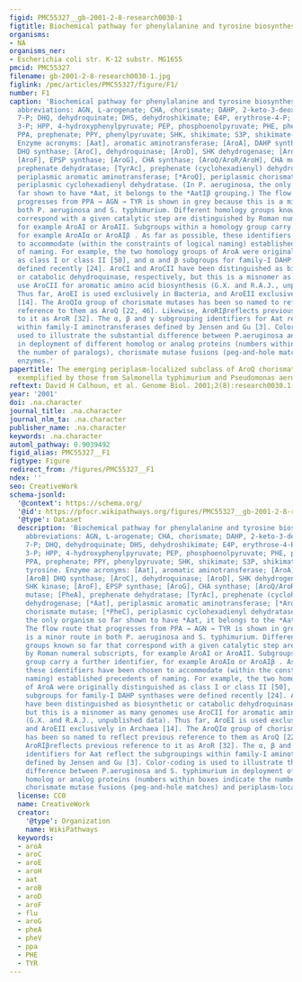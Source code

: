 ```yaml
---
figid: PMC55327__gb-2001-2-8-research0030-1
figtitle: Biochemical pathway for phenylalanine and tyrosine biosynthesis
organisms:
- NA
organisms_ner:
- Escherichia coli str. K-12 substr. MG1655
pmcid: PMC55327
filename: gb-2001-2-8-research0030-1.jpg
figlink: /pmc/articles/PMC55327/figure/F1/
number: F1
caption: 'Biochemical pathway for phenylalanine and tyrosine biosynthesis. Small-molecule
  abbreviations: AGN, L-arogenate; CHA, chorismate; DAHP, 2-keto-3-deoxy-D-arabino-heptulosonate
  7-P; DHQ, dehydroquinate; DHS, dehydroshikimate; E4P, erythrose-4-P; EPSP, enolpyruvylshikimate
  3-P; HPP, 4-hydroxyphenylpyruvate; PEP, phosphoenolpyruvate; PHE, phenylalanine;
  PPA, prephenate; PPY, phenylpyruvate; SHK, shikimate; S3P, shikimate-3-P; TYR, tyrosine.
  Enzyme acronyms: [Aat], aromatic aminotransferase; [AroA], DAHP synthase; [AroB]
  DHQ synthase; [AroC], dehydroquinase; [AroD], SHK dehydrogenase; [AroE], SHK kinase;
  [AroF], EPSP synthase; [AroG], CHA synthase; [AroQ/AroR/AroH], CHA mutase; [PheA],
  prephenate dehydratase; [TyrAc], prephenate (cyclohexadienyl) dehydrogenase; [*Aat],
  periplasmic aromatic aminotransferase; [*AroQ], periplasmic chorismate mutase; [*PheC],
  periplasmic cyclohexadienyl dehydratase. (In P. aeruginosa, the only organism so
  far shown to have *Aat, it belongs to the *AatIβ grouping.) The flow route that
  progresses from PPA → AGN → TYR is shown in grey because this is a minor route in
  both P. aeruginosa and S. typhimurium. Different homology groups known so far that
  correspond with a given catalytic step are distinguished by Roman numeral subscripts,
  for example AroAI or AroAII. Subgroups within a homology group carry a further identifier,
  for example AroAIα or AroAIβ . As far as possible, these identifiers have been chosen
  to accommodate (within the constraints of logical naming) established precedents
  of naming. For example, the two homology groups of AroA were originally distinguished
  as class I or class II [50], and α and β subgroups for family-I DAHP synthases were
  defined recently [24]. AroCI and AroCII have been distinguished as biosynthetic
  or catabolic dehydroquinase, respectively, but this is a misnomer as many genomes
  use AroCII for aromatic amino acid biosynthesis (G.X. and R.A.J., unpublished data).
  Thus far, AroEI is used exclusively in Bacteria, and AroEII exclusively in Archaea
  [14]. The AroQIα group of chorismate mutases has been so named to reflect previous
  reference to them as AroQ [22, 46]. Likewise, AroRIβreflects previous reference
  to it as AroR [32]. The α, β and γ subgrouping identifiers for Aat reflect the subgroupings
  within family-I aminotransferases defined by Jensen and Gu [3]. Color-coding is
  used to illustrate the substantial difference between P.aeruginosa and S. typhimurium
  in deployment of different homolog or analog proteins (numbers within boxes indicate
  the number of paralogs), chorismate mutase fusions (peg-and-hole matches) and periplasm-localized
  enzymes.'
papertitle: The emerging periplasm-localized subclass of AroQ chorismate mutases,
  exemplified by those from Salmonella typhimurium and Pseudomonas aeruginosa.
reftext: David H Calhoun, et al. Genome Biol. 2001;2(8):research0030.1-research0030.16.
year: '2001'
doi: .na.character
journal_title: .na.character
journal_nlm_ta: .na.character
publisher_name: .na.character
keywords: .na.character
automl_pathway: 0.9039492
figid_alias: PMC55327__F1
figtype: Figure
redirect_from: /figures/PMC55327__F1
ndex: ''
seo: CreativeWork
schema-jsonld:
  '@context': https://schema.org/
  '@id': https://pfocr.wikipathways.org/figures/PMC55327__gb-2001-2-8-research0030-1.html
  '@type': Dataset
  description: 'Biochemical pathway for phenylalanine and tyrosine biosynthesis. Small-molecule
    abbreviations: AGN, L-arogenate; CHA, chorismate; DAHP, 2-keto-3-deoxy-D-arabino-heptulosonate
    7-P; DHQ, dehydroquinate; DHS, dehydroshikimate; E4P, erythrose-4-P; EPSP, enolpyruvylshikimate
    3-P; HPP, 4-hydroxyphenylpyruvate; PEP, phosphoenolpyruvate; PHE, phenylalanine;
    PPA, prephenate; PPY, phenylpyruvate; SHK, shikimate; S3P, shikimate-3-P; TYR,
    tyrosine. Enzyme acronyms: [Aat], aromatic aminotransferase; [AroA], DAHP synthase;
    [AroB] DHQ synthase; [AroC], dehydroquinase; [AroD], SHK dehydrogenase; [AroE],
    SHK kinase; [AroF], EPSP synthase; [AroG], CHA synthase; [AroQ/AroR/AroH], CHA
    mutase; [PheA], prephenate dehydratase; [TyrAc], prephenate (cyclohexadienyl)
    dehydrogenase; [*Aat], periplasmic aromatic aminotransferase; [*AroQ], periplasmic
    chorismate mutase; [*PheC], periplasmic cyclohexadienyl dehydratase. (In P. aeruginosa,
    the only organism so far shown to have *Aat, it belongs to the *AatIβ grouping.)
    The flow route that progresses from PPA → AGN → TYR is shown in grey because this
    is a minor route in both P. aeruginosa and S. typhimurium. Different homology
    groups known so far that correspond with a given catalytic step are distinguished
    by Roman numeral subscripts, for example AroAI or AroAII. Subgroups within a homology
    group carry a further identifier, for example AroAIα or AroAIβ . As far as possible,
    these identifiers have been chosen to accommodate (within the constraints of logical
    naming) established precedents of naming. For example, the two homology groups
    of AroA were originally distinguished as class I or class II [50], and α and β
    subgroups for family-I DAHP synthases were defined recently [24]. AroCI and AroCII
    have been distinguished as biosynthetic or catabolic dehydroquinase, respectively,
    but this is a misnomer as many genomes use AroCII for aromatic amino acid biosynthesis
    (G.X. and R.A.J., unpublished data). Thus far, AroEI is used exclusively in Bacteria,
    and AroEII exclusively in Archaea [14]. The AroQIα group of chorismate mutases
    has been so named to reflect previous reference to them as AroQ [22, 46]. Likewise,
    AroRIβreflects previous reference to it as AroR [32]. The α, β and γ subgrouping
    identifiers for Aat reflect the subgroupings within family-I aminotransferases
    defined by Jensen and Gu [3]. Color-coding is used to illustrate the substantial
    difference between P.aeruginosa and S. typhimurium in deployment of different
    homolog or analog proteins (numbers within boxes indicate the number of paralogs),
    chorismate mutase fusions (peg-and-hole matches) and periplasm-localized enzymes.'
  license: CC0
  name: CreativeWork
  creator:
    '@type': Organization
    name: WikiPathways
  keywords:
  - aroA
  - aroC
  - aroE
  - aroH
  - aat
  - aroB
  - aroD
  - aroF
  - flu
  - aroG
  - pheA
  - pheV
  - ppa
  - PHE
  - TYR
---
```

